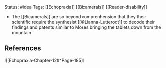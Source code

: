 Status: #idea
Tags: [[Echopraxia]] [[Bicamerals]] [[Reader-disability]]

* The [[Bicamerals]] are so beyond comprenhension that they their scientific require the synthesist [[@Lianna-Lutterodt]] to decode their findings and patents similar to Moses bringing the tablets down from the mountain

## References

![[Echopraxia-Chapter-12#^Page-185]]